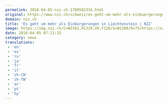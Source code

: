 ```yaml
---
permalink: 2018-04-05-nzz.ch-1789502334.html
original: https://www.nzz.ch/schweiz/es-geht-um-mehr-als-einbuergerungen-in-liechtenstein-ld.1370592
domain: nzz.ch
title: 'Es geht um mehr als Einbürgerungen in Liechtenstein | NZZ'
image: https://img.nzz.ch/C=W2362,H1329,X0,Y126/S=W1200/O=75/https://nzz-img.s3.amazonaws.com/2018/4/4/7bd2a2aa-7d39-479b-a256-7bdd0004a303.jpeg
date: 2018-04-05 07:13:15
category: news
translations: 
 - 'en'
 - 'es'
 - 'ru'
 - 'ja'
 - 'fr'
 - 'it'
 - 'zh-CN'
 - 'zh-TW'
 - 'ar'
 - 'pt'
 - 'hy'
---
```


